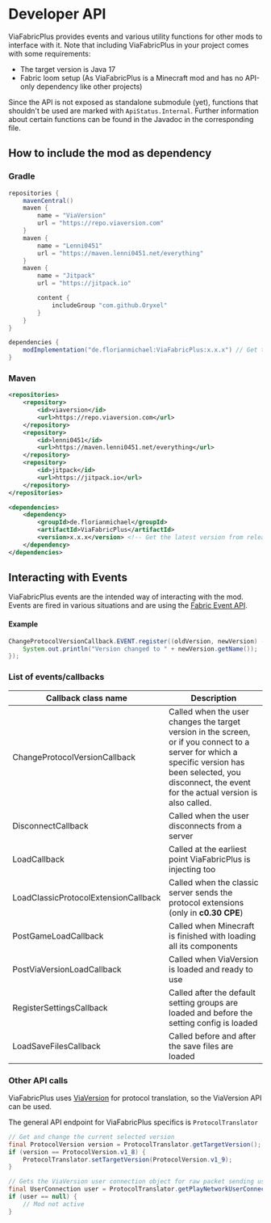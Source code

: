 # Developer API
ViaFabricPlus provides events and various utility functions for other mods to interface with it. Note that including
ViaFabricPlus in your project comes with some requirements:
- The target version is Java 17
- Fabric loom setup (As ViaFabricPlus is a Minecraft mod and has no API-only dependency like other projects)

Since the API is not exposed as standalone submodule (yet), functions that shouldn't be used are marked with
`ApiStatus.Internal`. Further information about certain functions can be found in the Javadoc in the corresponding file.

## How to include the mod as dependency
### Gradle
```groovy
repositories {
    mavenCentral()
    maven { 
        name = "ViaVersion"
        url = "https://repo.viaversion.com"
    }
    maven {
        name = "Lenni0451"
        url = "https://maven.lenni0451.net/everything"
    }
    maven {
        name = "Jitpack"
        url = "https://jitpack.io"

        content {
            includeGroup "com.github.Oryxel"
        }
    }
}

dependencies {
    modImplementation("de.florianmichael:ViaFabricPlus:x.x.x") // Get the latest version from releases
}
```

### Maven
```xml
<repositories>
    <repository>
        <id>viaversion</id>
        <url>https://repo.viaversion.com</url>
    </repository>
    <repository>
        <id>lenni0451</id>
        <url>https://maven.lenni0451.net/everything</url>
    </repository>
    <repository>
        <id>jitpack</id>
        <url>https://jitpack.io</url>
    </repository>
</repositories>

<dependencies>
    <dependency>
        <groupId>de.florianmichael</groupId>
        <artifactId>ViaFabricPlus</artifactId>
        <version>x.x.x</version> <!-- Get the latest version from releases -->
    </dependency>
</dependencies>
```

## Interacting with Events
ViaFabricPlus events are the intended way of interacting with the mod.
Events are fired in various situations and are using the [Fabric Event API](https://fabricmc.net/wiki/tutorial:events). 

#### Example
```java
ChangeProtocolVersionCallback.EVENT.register((oldVersion, newVersion) -> {
    System.out.println("Version changed to " + newVersion.getName());
});
```
### List of events/callbacks
| Callback class name                  | Description                                                                                                                                                                                                   |
|--------------------------------------|---------------------------------------------------------------------------------------------------------------------------------------------------------------------------------------------------------------|
| ChangeProtocolVersionCallback        | Called when the user changes the target version in the screen, or if you connect to a server for which a specific version has been selected, you disconnect, the event for the actual version is also called. |
| DisconnectCallback                   | Called when the user disconnects from a server                                                                                                                                                                |
| LoadCallback                         | Called at the earliest point ViaFabricPlus is injecting too                                                                                                                                                   |
| LoadClassicProtocolExtensionCallback | Called when the classic server sends the protocol extensions (only in **c0.30 CPE**)                                                                                                                          |
| PostGameLoadCallback                 | Called when Minecraft is finished with loading all its components                                                                                                                                             |
| PostViaVersionLoadCallback           | Called when ViaVersion is loaded and ready to use                                                                                                                                                             |
| RegisterSettingsCallback             | Called after the default setting groups are loaded and before the setting config is loaded                                                                                                                    |
| LoadSaveFilesCallback                | Called before and after the save files are loaded                                                                                                                                                             |

### Other API calls

ViaFabricPlus uses [ViaVersion](https://github.com/ViaVersion/ViaVersion) for protocol translation, so the ViaVersion API can be used.

The general API endpoint for ViaFabricPlus specifics is `ProtocolTranslator` 
```java
// Get and change the current selected version
final ProtocolVersion version = ProtocolTranslator.getTargetVersion();
if (version == ProtocolVersion.v1_8) {
    ProtocolTranslator.setTargetVersion(ProtocolVersion.v1_9);
}

// Gets the ViaVersion user connection object for raw packet sending using ViaVersion API
final UserConnection user = ProtocolTranslator.getPlayNetworkUserConnection();
if (user == null) {
    // Mod not active
}
```